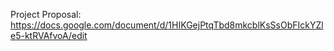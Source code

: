 Project Proposal: https://docs.google.com/document/d/1HIKGejPtqTbd8mkcblKsSsObFIckYZle5-ktRVAfvoA/edit

